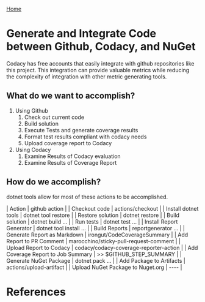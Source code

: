 ﻿[Home](README.md)

# Generate and Integrate Code between Github, Codacy, and NuGet 

Codacy has free accounts that easily integrate with github repositories like this project.  This integration can provide valuable metrics while reducing the complexity of integration with other metric generating tools. 

## What do we want to accomplish?

  1. Using Github
      1. Check out current code
      1. Build solution
      1. Execute Tests and generate coverage results
      1. Format test results compliant with codacy needs
      1. Upload coverage report to Codacy
  2. Using Codacy
      1. Examine Results of Codacy evaluation
      1. Examine Results of Coverage Report

## How do we accomplish? 

dotnet tools allow for most of these actions to be accomplished. 

| Action | github action |
| Checkout code | actions/checkout |
| Install dotnet tools | dotnet tool restore | 
| Restore solution | dotnet restore | 
| Build solution | dotnet build ... | 
| Run tests | dotnet test ... |
| Install Report Generator | dotnet tool install ... |
| Build Reports | reportgenerator ... | 
| Generate Report as Markdown | irongut/CodeCoverageSummary | 
| Add Report to PR Comment | marocchino/sticky-pull-request-comment | 
| Upload Report to Codacy | codacy/codacy-coverage-reporter-action | 
| Add Coverage Report to Job Summary | >> $GITHUB_STEP_SUMMARY | 
| Generate NuGet Package | dotnet pack ... | 
| Add Package to Artifacts | actions/upload-artifact | 
| Upload NuGet Package to Nuget.org | ---- | 

# References